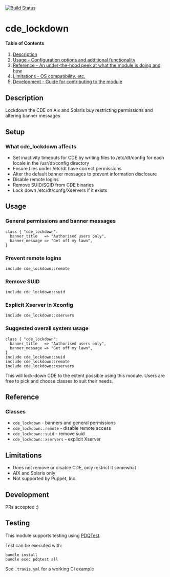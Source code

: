[![Build Status](https://travis-ci.org/GeoffWilliams/cde_lockdown.svg?branch=master)](https://travis-ci.org/GeoffWilliams/cde_lockdown)
# cde_lockdown

#### Table of Contents

1. [Description](#description)
1. [Usage - Configuration options and additional functionality](#usage)
1. [Reference - An under-the-hood peek at what the module is doing and how](#reference)
1. [Limitations - OS compatibility, etc.](#limitations)
1. [Development - Guide for contributing to the module](#development)

## Description

Lockdown the CDE on Aix and Solaris buy restricting permissions and altering banner messages

## Setup

### What cde_lockdown affects
* Set inactivity timeouts for CDE by writing files to /etc/dt/config for each locale in the /usr/dt/config directory
* Ensure files under /etc/dt have correct permissions
* Alter the default banner messages to prevent information disclosure
* Disable remote logins
* Remove SUID/SGID from CDE binaries
* Lock down /etc/dt/confg/Xservers if it exists

## Usage

### General permissions and banner messages

```puppet
class { "cde_lockdown":
  banner_title   => "Authorised users only",
  banner_message => "Get off my lawn",
}
```

### Prevent remote logins

```puppet
include cde_lockdown::remote
```

### Remove SUID

```puppet
include cde_lockdown::suid
```

### Explicit Xserver in Xconfig

```puppet
include cde_lockdown::xservers
```

### Suggested overall system usage

```puppet
class { "cde_lockdown":
  banner_title   => "Authorised users only",
  banner_message => "Get off my lawn",
}
include cde_lockdown::suid
include cde_lockdown::remote
include cde_lockdown::xservers
```
This will lock-down CDE to the extent possible using this module.  Users are free to pick and choose classes to suit their needs.

## Reference

### Classes
* `cde_lockdown` - banners and general permissions
* `cde_lockdown::remote` - disable remote access
* `cde_lockdown::suid` - remove suid
* `cde_lockdown::xservers` - explicit Xserver

## Limitations

* Does not remove or disable CDE, only restrict it somewhat
* AIX and Solaris only
* Not supported by Puppet, Inc.

## Development

PRs accepted :)

## Testing
This module supports testing using [PDQTest](https://github.com/GeoffWilliams/pdqtest).


Test can be executed with:

```
bundle install
bundle exec pdqtest all
```


See `.travis.yml` for a working CI example
